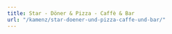 ```yaml
---
title: Star - Döner & Pizza - Caffè & Bar
url: "/kamenz/star-doener-und-pizza-caffe-und-bar/"
---
```

